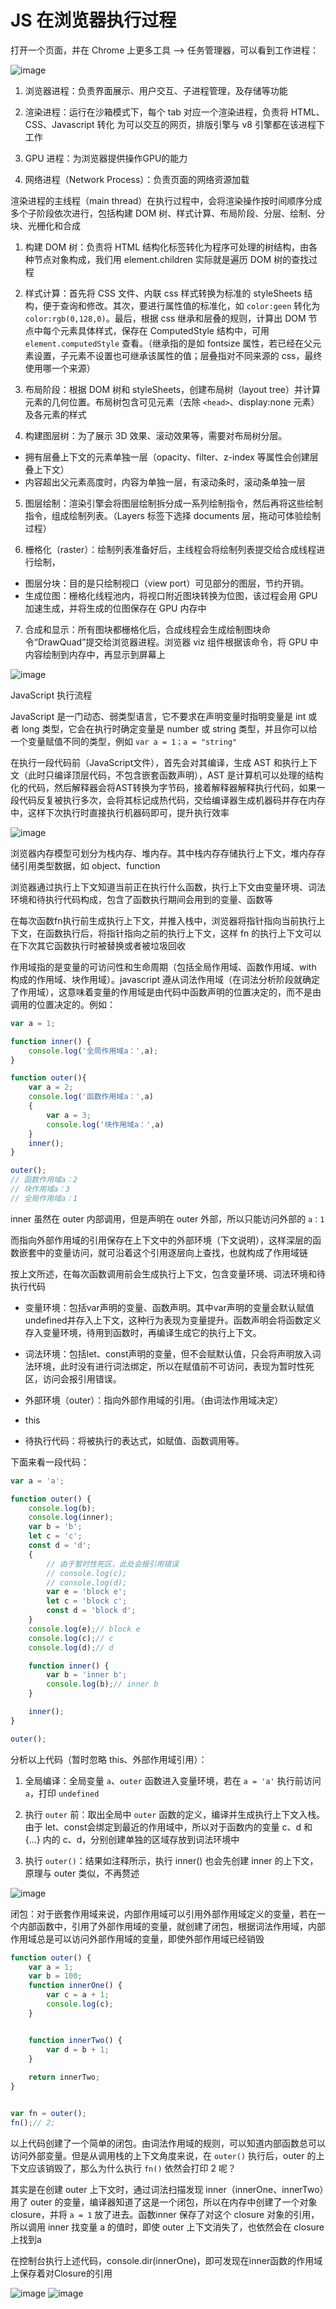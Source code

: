 # JS 在浏览器执行过程

打开一个页面，并在 Chrome 上更多工具 --> 任务管理器，可以看到工作进程：

![image](./images/process.png)

1. 浏览器进程：负责界面展示、用户交互、子进程管理，及存储等功能

2. 渲染进程：运行在沙箱模式下，每个 tab 对应一个渲染进程，负责将 HTML、CSS、Javascript 转化
为可以交互的网页，排版引擎与 v8 引擎都在该进程下工作

3. GPU 进程：为浏览器提供操作GPU的能力

4. 网络进程（Network Process）：负责页面的网络资源加载

渲染进程的主线程（main thread）在执行过程中，会将渲染操作按时间顺序分成多个子阶段依次进行，包括构建 DOM 树、样式计算、布局阶段、分层、绘制、分块、光栅化和合成

1. 构建 DOM 树：负责将 HTML 结构化标签转化为程序可处理的树结构，由各种节点对象构成，我们用 element.children 实际就是遍历 DOM 树的查找过程

2. 样式计算：首先将 CSS 文件、内联 css 样式转换为标准的 styleSheets 结构，便于查询和修改。其次，要进行属性值的标准化，如 `color:geen` 转化为 `color:rgb(0,128,0)`。最后，根据 css 继承和层叠的规则，计算出 DOM 节点中每个元素具体样式，保存在 ComputedStyle 结构中，可用 `element.computedStyle` 查看。（继承指的是如 fontsize 属性，若已经在父元素设置，子元素不设置也可继承该属性的值；层叠指对不同来源的 css，最终使用哪一个来源）

3. 布局阶段：根据 DOM 树和 styleSheets，创建布局树（layout tree）并计算元素的几何位置。布局树包含可见元素（去除 `<head>`、display:none 元素）及各元素的样式

4. 构建图层树：为了展示 3D 效果、滚动效果等，需要对布局树分层。
- 拥有层叠上下文的元素单独一层（opacity、filter、z-index 等属性会创建层叠上下文）
- 内容超出父元素高度时，内容为单独一层，有滚动条时，滚动条单独一层

5. 图层绘制：渲染引擎会将图层绘制拆分成一系列绘制指令，然后再将这些绘制指令，组成绘制列表。（Layers 标签下选择 documents 层，拖动可体验绘制过程）

6. 栅格化（raster）：绘制列表准备好后，主线程会将绘制列表提交给合成线程进行绘制，
- 图层分块：目的是只绘制视口（view port）可见部分的图层，节约开销。
- 生成位图：栅格化线程池内，将视口附近图块转换为位图，该过程会用 GPU 加速生成，并将生成的位图保存在 GPU 内存中

7. 合成和显示：所有图块都栅格化后，合成线程会生成绘制图块命令“DrawQuad”提交给浏览器进程。浏览器 viz 组件根据该命令，将 GPU 中内容绘制到内存中，再显示到屏幕上

![image](./images/renderprocess.png)

JavaScript 执行流程

JavaScript 是一门动态、弱类型语言，它不要求在声明变量时指明变量是 int 或者 long 类型，它会在执行时确定变量是 number 或 string 类型，并且你可以给一个变量赋值不同的类型，例如 `var a = 1；a = "string"`

在执行一段代码前（JavaScript文件），首先会对其编译，生成 AST 和执行上下文（此时只编译顶层代码，不包含嵌套函数声明），AST 是计算机可以处理的结构化的代码，然后解释器会将AST转换为字节码，接着解释器解释执行代码，如果一段代码反复被执行多次，会将其标记成热代码，交给编译器生成机器码并存在内存中，这样下次执行时直接执行机器码即可，提升执行效率

![image](./images/compile.png)

浏览器内存模型可划分为栈内存、堆内存。其中栈内存存储执行上下文，堆内存存储引用类型数据，如 object、function

浏览器通过执行上下文知道当前正在执行什么函数，执行上下文由变量环境、词法环境和待执行代码构成，包含了函数执行期间会用到的变量、函数等

在每次函数fn执行前生成执行上下文，并推入栈中，浏览器将指针指向当前执行上下文，在函数执行后，将指针指向之前的执行上下文，这样 fn 的执行上下文可以在下次其它函数执行时被替换或者被垃圾回收

作用域指的是变量的可访问性和生命周期（包括全局作用域、函数作用域、with 构成的作用域、块作用域）。javascript 遵从词法作用域（在词法分析阶段就确定了作用域），这意味着变量的作用域是由代码中函数声明的位置决定的，而不是由调用的位置决定的。例如：

```javascript
var a = 1;

function inner() {
    console.log('全局作用域a：',a);
}

function outer(){
    var a = 2;
    console.log('函数作用域a：',a)
    {
        var a = 3;
        console.log('块作用域a：',a)
    }
    inner();  
}

outer();
// 函数作用域a：2
// 块作用域a：3
// 全局作用域a：1
```

inner 虽然在 outer 内部调用，但是声明在 outer 外部，所以只能访问外部的 `a：1`

而指向外部作用域的引用保存在上下文中的外部环境（下文说明），这样深层的函数嵌套中的变量访问，就可沿着这个引用逐层向上查找，也就构成了作用域链

按上文所述，在每次函数调用前会生成执行上下文，包含变量环境、词法环境和待执行代码

+ 变量环境：包括var声明的变量、函数声明。其中var声明的变量会默认赋值undefined并存入上下文，这种行为表现为变量提升。函数声明会将函数定义存入变量环境，待用到函数时，再编译生成它的执行上下文。

+ 词法环境：包括let、const声明的变量，但不会赋默认值，只会将声明放入词法环境，此时没有进行词法绑定，所以在赋值前不可访问，表现为暂时性死区，访问会报引用错误。

+ 外部环境（outer）：指向外部作用域的引用。（由词法作用域决定）

+ this

+ 待执行代码：将被执行的表达式，如赋值、函数调用等。

下面来看一段代码：

```javascript
var a = 'a';

function outer() {
    console.log(b);
    console.log(inner);
    var b = 'b';
    let c = 'c';
    const d = 'd';
    {
        // 由于暂时性死区，此处会报引用错误
        // console.log(c);
        // console.log(d);
        var e = 'block e';
        let c = 'block c';
        const d = 'block d';
    }
    console.log(e);// block e
    console.log(c);// c
    console.log(d);// d

    function inner() {
        var b = 'inner b';
        console.log(b);// inner b
    }

    inner();
}

outer();
```

分析以上代码（暂时忽略 this、外部作用域引用）：

1. 全局编译：全局变量 `a`、`outer` 函数进入变量环境，若在 `a = 'a'` 执行前访问 `a`，打印 `undefined`

2. 执行 `outer` 前：取出全局中 `outer` 函数的定义，编译并生成执行上下文入栈。由于 let、const会绑定到最近的作用域中，所以对于函数内的变量 c、d 和 {...} 内的 c、d，分别创建单独的区域存放到词法环境中

3. 执行 `outer()`：结果如注释所示，执行 inner() 也会先创建 inner 的上下文，原理与 outer 类似，不再赘述

![image](./images/excuter.png)

闭包：对于嵌套作用域来说，内部作用域可以引用外部作用域定义的变量，若在一个内部函数中，引用了外部作用域的变量，就创建了闭包，根据词法作用域，内部作用域总是可以访问外部作用域的变量，即使外部作用域已经销毁

```javascript
function outer() {
    var a = 1;
    var b = 100;
    function innerOne() {
        var c = a + 1;
        console.log(c);
    }


    function innerTwo() {
        var d = b + 1;
    }
    
    return innerTwo;
}


var fn = outer();
fn();// 2;
```
    
以上代码创建了一个简单的闭包。由词法作用域的规则，可以知道内部函数总可以访问外部变量。但是从调用栈的上下文角度来说，在 `outer()` 执行后，outer 的上下文应该销毁了，那么为什么执行 `fn()` 依然会打印 2 呢？


其实是在创建 outer 上下文时，通过词法扫描发现 inner（innerOne、innerTwo）用了 outer 的变量，编译器知道了这是一个闭包，所以在内存中创建了一个对象 closure，并将 `a = 1` 放了进去。函数inner 保存了对这个 closure 对象的引用，所以调用 inner 找变量 a 的值时，即使 outer 上下文消失了，也依然会在 closure 上找到a


在控制台执行上述代码，console.dir(innerOne)，即可发现在inner函数的作用域上保存着对Closure的引用

![image](./images/clusre.png)
![image](./images/console.png)
